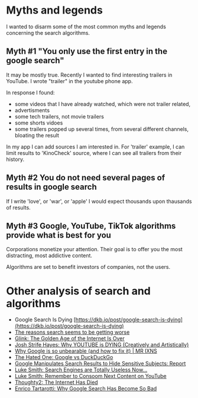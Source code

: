 
# Myths and legends

I wanted to disarm some of the most common myths and legends concerning the search algorithms.

## Myth #1 "You only use the first entry in the google search"

It may be mostly true. Recently I wanted to find interesting trailers in YouTube. I wrote "trailer" in the youtube phone app.

In response I found:
 - some videos that I have already watched, which were not trailer related,
 - advertisments
 - some tech trailers, not movie trailers
 - some shorts vidoes
 - some trailers popped up several times, from several different channels, bloating the result

In my app I can add sources I am interested in. For 'trailer' example, I can limit results to 'KinoCheck' source, where I can see all trailers from their history.

## Myth #2 You do not need several pages of results in google search

If I write 'love', or 'war', or 'apple' I would expect thousands upon thausands of results.

## Myth #3 Google, YouTube, TikTok algorithms provide what is best for you

Corporations monetize your attention. Their goal is to offer you the most distracting, most addictive content.

Algorithms are set to benefit investors of companies, not the users.

# Other analysis of search and algorithms

 - Google Search Is Dying [https://dkb.io/post/google-search-is-dying](https://dkb.io/post/google-search-is-dying)
 - [The reasons search seems to be getting worse](https://seths.blog/2022/12/the-reasons-search-is-getting-worse/)
 - [Glink: The Golden Age of the Internet Is Over](https://www.youtube.com/watch?v=OU6CuSMzNus)
 - [Josh Strife Hayes: Why YOUTUBE is DYING (Creatively and Artistically)](https://www.youtube.com/watch?v=Ln1qbgZz_TQ)
 - [Why Google is so unbearable (and how to fix it) | MR IXNS](https://ixns.github.io//lifehacks/computers/internet/2022/05/17/avoid-google-bloatware.html)
 - [The Hated One: Google vs DuckDuckGo](https://www.youtube.com/watch?v=SrsCEbi5N7Y)
 - [Google Manipulates Search Results to Hide Sensitive Subjects: Report](https://www.businessinsider.com/google-manipulates-search-results-report-2019-11?IR=T)
 - [Luke Smith: Search Engines are Totally Useless Now...](https://www.youtube.com/watch?v=N8P6MTOQlyk)
 - [Luke Smith: Remember to Consoom Next Content on YouTube](https://www.youtube.com/watch?v=nI3GVw2JSEI)
 - [Thoughty2: The Internet Has Died](https://www.youtube.com/watch?v=kL8rHf_idt0)
 - [Enrico Tartarotti: Why Google Search Has Become So Bad](https://www.youtube.com/watch?v=48AOOynnmqU)
